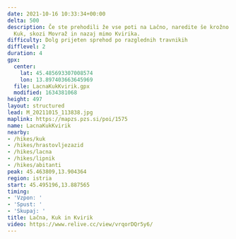 ```yaml
---
date: 2021-10-16 10:33:34+00:00
delta: 500
description: Če ste prehodili že vse poti na Lačno, naredite še krožno pot čez Lačno,
  Kuk, skozi Movraž in nazaj mimo Kvirika.
difficulty: Dolg prijeten sprehod po razglednih travnikih
difflevel: 2
duration: 4
gpx:
  center:
    lat: 45.485693307008574
    lon: 13.897403663645969
  file: LacnaKukKvirik.gpx
  modified: 1634381068
height: 497
layout: structured
lead: M_20211015_113838.jpg
maplink: https://mapzs.pzs.si/poi/1575
name: LacnaKukKvirik
nearby:
- /hikes/kuk
- /hikes/hrastovljezazid
- /hikes/lacna
- /hikes/lipnik
- /hikes/abitanti
peak: 45.463809,13.904364
region: istria
start: 45.495196,13.887565
timing:
- 'Vzpon: '
- 'Spust: '
- 'Skupaj: '
title: Lačna, Kuk in Kvirik
video: https://www.relive.cc/view/vrqorDQr5y6/
---
```

